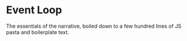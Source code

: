 # Event Loop
 The essentials of the narrative, boiled down to a few hundred lines of JS pasta and boilerplate text.
